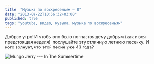 ```yaml
---
title: "Музыка по воскресеньям — 8"
date: "2013-09-22T10:56:32+03:00"
published: true
tags: "youtube, видео, музыка, музыка по воскресеньям"
---
```


Доброе утро! И чтобы оно было по-настоящему добрым (как и вся предстоящая неделя), послушайте эту отличную летнюю
песенку. И кого волнует, что этой песне уже 43 года?

![Mungo Jerry --- In The Summertime](http://www.youtube.com/watch?v=wvUQcnfwUUM)
